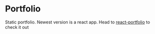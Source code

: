 # Portfolio

Static portfolio. Newest version is a react app. Head to [react-portfolio](https://github.com/jonasegehrke/react-portfolio) to check it out
